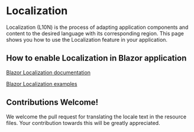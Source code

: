 # Localization 

Localization (L10N) is the process of adapting application components and content to the desired language with its corresponding region. This page shows you how to use the Localization feature in your application.

## How to enable Localization in Blazor application

[Blazor Localization documentation](https://blazor.syncfusion.com/documentation/common/localization)

[Blazor Localization examples](https://github.com/SyncfusionExamples/blazor-localization)

## Contributions Welcome!

We welcome the pull request for translating the locale text in the resource files. Your contribution towards this will be greatly appreciated. 